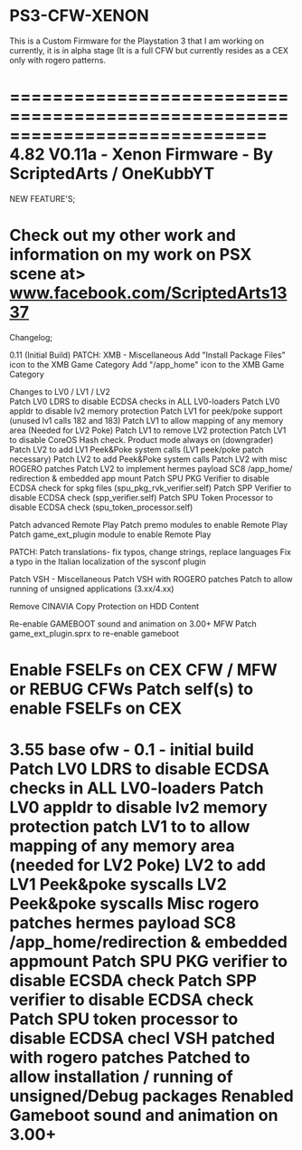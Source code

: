 # PS3-CFW-XENON
This is a Custom Firmware for the Playstation 3 that I am working on currently, it is in alpha stage (It is a full CFW but currently 
resides as a CEX only with rogero patterns. 

============================================================================
4.82 V0.11a - Xenon Firmware - By ScriptedArts / OneKubbYT
============================================================================
NEW FEATURE'S; 

Check out my other work and information
on my work on PSX scene at> www.facebook.com/ScriptedArts1337
============================================================================
Changelog; 

0.11 (Initial Build)
PATCH: XMB - Miscellaneous
Add "Install Package Files" icon to the XMB Game Category
Add "/app_home" icon to the XMB Game Category

Changes to LV0 / LV1 / LV2	
Patch LV0 LDRS to disable ECDSA checks in ALL LV0-loaders
Patch LV0 appldr to disable lv2 memory protection
Patch LV1 for peek/poke support (unused lv1 calls 182 and 183)
Patch LV1 to allow mapping of any memory area (Needed for LV2 Poke)
Patch LV1 to remove LV2 protection
Patch LV1 to disable CoreOS Hash check. Product mode always on (downgrader)
Patch LV2 to add LV1 Peek&Poke system calls (LV1 peek/poke patch necessary)
Patch LV2 to add Peek&Poke system calls
Patch LV2 with misc ROGERO patches
Patch LV2 to implement hermes payload SC8 /app_home/ redirection & embedded app mount
Patch SPU PKG Verifier to disable ECDSA check for spkg files (spu_pkg_rvk_verifier.self)
Patch SPP Verifier to disable ECDSA check (spp_verifier.self)
Patch SPU Token Processor to disable ECDSA check (spu_token_processor.self)

Patch advanced Remote Play
  Patch premo modules to enable Remote Play
  Patch game_ext_plugin module to enable Remote Play

PATCH: Patch translations- fix typos, change strings, replace languages
  Fix a typo in the Italian localization of the sysconf plugin

Patch VSH - Miscellaneous
Patch VSH with ROGERO patches
Patch to allow running of unsigned applications (3.xx/4.xx)

Remove CINAVIA Copy Protection on HDD Content

Re-enable GAMEBOOT sound and animation on 3.00+ MFW
  Patch game_ext_plugin.sprx to re-enable gameboot

Enable FSELFs on CEX CFW / MFW or REBUG CFWs
  Patch self(s) to enable FSELFs on CEX
======================================================================
3.55 base ofw - 0.1 - initial build
Patch LV0 LDRS to disable ECDSA checks in ALL LV0-loaders
Patch LV0 appldr to disable lv2 memory protection
patch LV1 to to allow mapping of any memory area (needed for LV2 Poke)
         LV2 to add LV1 Peek&poke syscalls
         LV2 Peek&poke syscalls
         Misc rogero patches
         hermes payload SC8 /app_home/redirection & embedded appmount
         Patch SPU PKG verifier to disable ECSDA check
         Patch SPP verifier to disable ECDSA check
         Patch SPU token processor to disable ECDSA checl
VSH patched with rogero patches
Patched to allow installation / running of unsigned/Debug packages
Renabled Gameboot sound and animation on 3.00+
======================================================================
